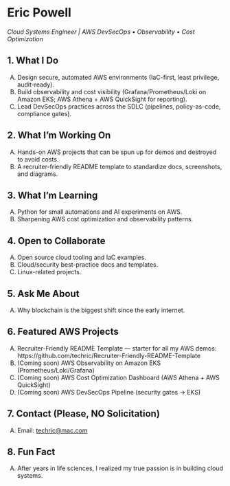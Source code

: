 # Eric Powell
*Cloud Systems Engineer | AWS DevSecOps • Observability • Cost Optimization*

## 1. What I Do
<ol type="A">
  <li>Design secure, automated AWS environments (IaC-first, least privilege, audit-ready).</li>
  <li>Build observability and cost visibility (Grafana/Prometheus/Loki on Amazon EKS; AWS Athena + AWS QuickSight for reporting).</li>
  <li>Lead DevSecOps practices across the SDLC (pipelines, policy-as-code, compliance gates).</li>
</ol>

## 2. What I’m Working On
<ol type="A">
  <li>Hands-on AWS projects that can be spun up for demos and destroyed to avoid costs.</li>
  <li>A recruiter-friendly README template to standardize docs, screenshots, and diagrams.</li>
</ol>

## 3. What I’m Learning
<ol type="A">
  <li>Python for small automations and AI experiments on AWS.</li>
  <li>Sharpening AWS cost optimization and observability patterns.</li>
</ol>

## 4. Open to Collaborate
<ol type="A">
  <li>Open source cloud tooling and IaC examples.</li>
  <li>Cloud/security best-practice docs and templates.</li>
  <li> Linux-related projects. </li>
</ol>

## 5. Ask Me About
<ol type="A">
  <li>Why blockchain is the biggest shift since the early internet.</li>
</ol>

## 6. Featured AWS Projects
<ol type="A">
  <li>Recruiter-Friendly README Template — starter for all my AWS demos: https://github.com/techric/Recruiter-Friendly-README-Template</li>
  <li>(Coming soon) AWS Observability on Amazon EKS (Prometheus/Loki/Grafana)</li>
  <li>(Coming soon) AWS Cost Optimization Dashboard (AWS Athena + AWS QuickSight)</li>
  <li>(Coming soon) AWS DevSecOps Pipeline (security gates → EKS)</li>
</ol>

## 7. Contact (Please, NO Solicitation)
<ol type="A">
   <li>Email: <a href="mailto:techric@mac.com">techric@mac.com</a></li>
</ol>

## 8. Fun Fact
<ol type="A">
  <li>After years in life sciences, I realized my true passion is in building cloud systems.</li>
</ol>
